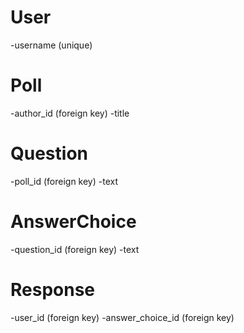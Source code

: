 # User
  -username (unique)

# Poll
  -author_id (foreign key)
  -title

# Question
  -poll_id (foreign key)
  -text 

# AnswerChoice
  -question_id (foreign key)
  -text

# Response
  -user_id (foreign key)
  -answer_choice_id (foreign key)
  
